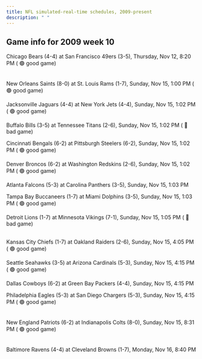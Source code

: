 ```yaml
---
title: NFL simulated-real-time schedules, 2009-present
description: " "
---
```


## Game info for 2009 week 10
Chicago Bears (4-4) at San Francisco 49ers (3-5), Thursday, Nov 12, 8:20 PM (	:green_circle: good game)

<br/>New Orleans Saints (8-0) at St. Louis Rams (1-7), Sunday, Nov 15, 1:00 PM (	:green_circle: good game)

Jacksonville Jaguars (4-4) at New York Jets (4-4), Sunday, Nov 15, 1:02 PM (	:green_circle: good game)

Buffalo Bills (3-5) at Tennessee Titans (2-6), Sunday, Nov 15, 1:02 PM (	:red_circle: bad game)

Cincinnati Bengals (6-2) at Pittsburgh Steelers (6-2), Sunday, Nov 15, 1:02 PM (	:green_circle: good game)

Denver Broncos (6-2) at Washington Redskins (2-6), Sunday, Nov 15, 1:02 PM (	:green_circle: good game)

Atlanta Falcons (5-3) at Carolina Panthers (3-5), Sunday, Nov 15, 1:03 PM

Tampa Bay Buccaneers (1-7) at Miami Dolphins (3-5), Sunday, Nov 15, 1:03 PM (	:green_circle: good game)

Detroit Lions (1-7) at Minnesota Vikings (7-1), Sunday, Nov 15, 1:05 PM (	:red_circle: bad game)

<br/>Kansas City Chiefs (1-7) at Oakland Raiders (2-6), Sunday, Nov 15, 4:05 PM (	:green_circle: good game)

Seattle Seahawks (3-5) at Arizona Cardinals (5-3), Sunday, Nov 15, 4:15 PM (	:green_circle: good game)

Dallas Cowboys (6-2) at Green Bay Packers (4-4), Sunday, Nov 15, 4:15 PM

Philadelphia Eagles (5-3) at San Diego Chargers (5-3), Sunday, Nov 15, 4:15 PM (	:green_circle: good game)

<br/>New England Patriots (6-2) at Indianapolis Colts (8-0), Sunday, Nov 15, 8:31 PM (	:green_circle: good game)

<br/>Baltimore Ravens (4-4) at Cleveland Browns (1-7), Monday, Nov 16, 8:40 PM

